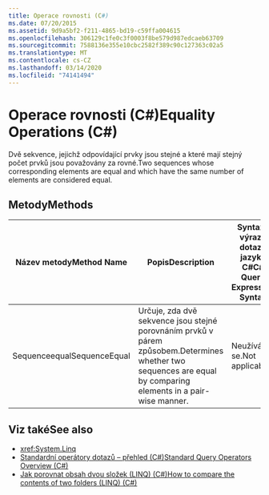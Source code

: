 ```yaml
---
title: Operace rovnosti (C#)
ms.date: 07/20/2015
ms.assetid: 9d9a5bf2-f211-4865-bd19-c59ffa004615
ms.openlocfilehash: 306129c1fe0c3f0003f8be579d987edcaeb63709
ms.sourcegitcommit: 7588136e355e10cbc2582f389c90c127363c02a5
ms.translationtype: MT
ms.contentlocale: cs-CZ
ms.lasthandoff: 03/14/2020
ms.locfileid: "74141494"
---
```

# <a name="equality-operations-c"></a><span data-ttu-id="10d12-102">Operace rovnosti (C#)</span><span class="sxs-lookup"><span data-stu-id="10d12-102">Equality Operations (C#)</span></span>
<span data-ttu-id="10d12-103">Dvě sekvence, jejichž odpovídající prvky jsou stejné a které mají stejný počet prvků jsou považovány za rovné.</span><span class="sxs-lookup"><span data-stu-id="10d12-103">Two sequences whose corresponding elements are equal and which have the same number of elements are considered equal.</span></span>  
  
## <a name="methods"></a><span data-ttu-id="10d12-104">Metody</span><span class="sxs-lookup"><span data-stu-id="10d12-104">Methods</span></span>  
  
|<span data-ttu-id="10d12-105">Název metody</span><span class="sxs-lookup"><span data-stu-id="10d12-105">Method Name</span></span>|<span data-ttu-id="10d12-106">Popis</span><span class="sxs-lookup"><span data-stu-id="10d12-106">Description</span></span>|<span data-ttu-id="10d12-107">Syntaxe výrazu dotazu jazyka C#</span><span class="sxs-lookup"><span data-stu-id="10d12-107">C# Query Expression Syntax</span></span>|<span data-ttu-id="10d12-108">Další informace</span><span class="sxs-lookup"><span data-stu-id="10d12-108">More Information</span></span>|  
|-----------------|-----------------|---------------------------------|----------------------|  
|<span data-ttu-id="10d12-109">Sequenceequal</span><span class="sxs-lookup"><span data-stu-id="10d12-109">SequenceEqual</span></span>|<span data-ttu-id="10d12-110">Určuje, zda dvě sekvence jsou stejné porovnáním prvků v párem způsobem.</span><span class="sxs-lookup"><span data-stu-id="10d12-110">Determines whether two sequences are equal by comparing elements in a pair-wise manner.</span></span>|<span data-ttu-id="10d12-111">Neužívá se.</span><span class="sxs-lookup"><span data-stu-id="10d12-111">Not applicable.</span></span>|<xref:System.Linq.Enumerable.SequenceEqual%2A?displayProperty=nameWithType><br /><br /> <xref:System.Linq.Queryable.SequenceEqual%2A?displayProperty=nameWithType>|  
  
## <a name="see-also"></a><span data-ttu-id="10d12-112">Viz také</span><span class="sxs-lookup"><span data-stu-id="10d12-112">See also</span></span>

- <xref:System.Linq>
- [<span data-ttu-id="10d12-113">Standardní operátory dotazů – přehled (C#)</span><span class="sxs-lookup"><span data-stu-id="10d12-113">Standard Query Operators Overview (C#)</span></span>](./standard-query-operators-overview.md)
- [<span data-ttu-id="10d12-114">Jak porovnat obsah dvou složek (LINQ) (C#)</span><span class="sxs-lookup"><span data-stu-id="10d12-114">How to compare the contents of two folders (LINQ) (C#)</span></span>](./how-to-compare-the-contents-of-two-folders-linq.md)
